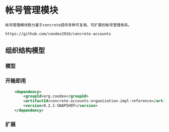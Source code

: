 # 帐号管理模块

    帐号管理模块致力基于concrete提供多种可复用、可扩展的帐号管理体系。
    
    https://github.com/coodex2016/concrete-accounts
    
## 组织结构模型

### 模型


### 开箱即用

```xml
    <dependency>
        <groupId>org.coodex</groupId>
        <artifactId>concrete-accounts-organization-impl-reference</artifactId>
        <version>0.2.1-SNAPSHOT</version>
    </dependency>
```

### 扩展